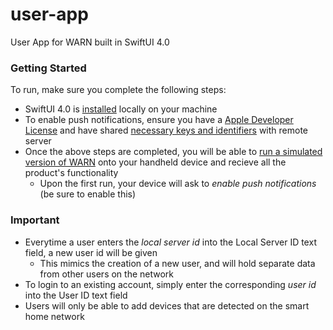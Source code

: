 # user-app
User App for WARN built in SwiftUI 4.0

### Getting Started
To run, make sure you complete the following steps: 

* SwiftUI 4.0 is [installed](https://developer.apple.com/xcode/swiftui/) locally on your machine
* To enable push notifications, ensure you have a [Apple Developer License](https://developer.apple.com/programs/) and have shared [necessary keys and identifiers](https://developer.apple.com/documentation/usernotifications/setting_up_a_remote_notification_server) with remote server
* Once the above steps are completed, you will be able to [run a simulated version of WARN](https://developer.apple.com/documentation/xcode/running-your-app-in-simulator-or-on-a-device) onto your handheld device and recieve all the product's functionality
   * Upon the first run, your device will ask to *enable push notifications* (be sure to enable this)

### Important
* Everytime a user enters the *local server id* into the Local Server ID text field, a new user id will be given
  * This mimics the creation of a new user, and will hold separate data from other users on the network 
* To login to an existing account, simply enter the corresponding *user id* into the User ID text field 
* Users will only be able to add devices that are detected on the smart home network
